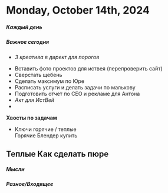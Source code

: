 # Monday, October 14th, 2024

##### Каждый день
##### Важное сегодня
+ *3 креатива в директ для порогов* 
- Вставить фото проектов для иствея (перепроверить сайт)
- Сверстать щебень
- Сделать максимум по Юре
- Расписать услуги и делать задачи по малькову
- Подготовить отчет по СЕО и рекламе для Антона
- *Акт для ИстВей*
- 
**Хвосты по задачам**
- Ключи горячие / теплые
\
Горячие
	Блендер купить

Теплые
	Как сделать пюре
---

##### Мысли

##### Разное/Входящее
